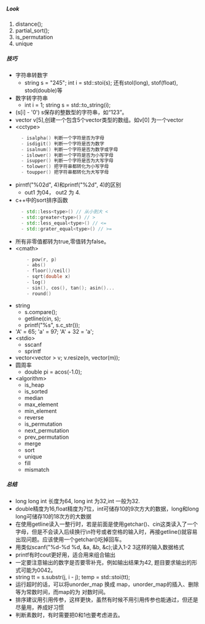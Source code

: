 ##### Look
1. distance();
2. partial_sort();
3. is_permutation
4. unique

##### 技巧
- 字符串转数字
  - string s = "245";
int i = std::stoi(s); 还有stol(long), stof(float), stod(double)等
- 数字转字符串
  - int i = 1; string s = std::to_string(i);
- (s[i] - '0') s保存的整数型的字符串，如“123”。
- vector<int> v[5],创建一个包含5个vector<int>类型的数组。如v[0] 为一个vector<int>
- \<cctype\> 
  ```cpp
    - isalpha() 判断一个字符是否为字母
    - isdigit() 判断一个字符是否为数字
    - isalnum() 判断一个字符是否为数字或字母
    - islower() 判断一个字符是否为小写字母
    - isupper() 判断一个字符是否为大写字母
    - tolower() 把字符串都转化为小写字母
    - toupper() 把字符串都转化为大写字母
  ```
- pirntf("%02d", 4)和printf("%2d", 4)的区别
    - out1 为04， out2 为 4.
- c++中的sort排序函数
  ```cpp
    - std::less<type>() // 从小到大 <
    - std::greater<type>() // >
    - std::less_equal<type>() // <=
    - std::grater_equal<type>() // >=  

  ```
- 所有非零值都转为true,零值转为false。 
- \<cmath\>
  ```cpp
      - pow(r, p)
      - abs()
      - floor()/ceil()
      - sqrt(double x)
      - log()
      - sin(), cos(), tan(); asin()...
      - round()
  ```
- string
    - s.compare();
    - getline(cin, s);
    - printf("%s", s.c_str());
- 'A' = 65; 'a' = 97;  'A' + 32 = 'a';
- \<stdio\>
    - sscanf
    - sprintf 
- vector<vector<int> > v; v.resize(n, vector<int>(m));
- 圆周率
    - double pi = acos(-1.0);
- \<algorithm\>
  - is_heap
  - is_sorted
  - median
  - max_element
  - min_element
  - reverse
  - is_permutation
  - next_permutation
  - prev_permutation
  - merge
  - sort
  - unique
  - fill
  - mismatch

##### 总结
- long long int 长度为64, long int 为32,int 一般为32.
- double精度为16,float精度为7位，int可储存10的9次方大的数据，long和long long可储存10的18次方的大数据 
- 在使用getline读入一整行时，若是前面是使用getchar()、cin这类读入了一个字母，但是不会读入后续换行\n符号或者空格的输入时，再接getline()就容易出现问题。应该使用一个getchar()吃掉回车。
- 用类似scanf("%d-%d %d, &a, &b, &c);读入1-2 3这样的输入数据格式
- printf有时cout更好用，适合用来组合输出
- 一定要注意输出的数字是否要零补充，例如输出结果为42, 题目要求输出的形式可能为0042。
- string tt = s.substr(j, i - j); temp = std::stoi(tt);
- 运行超时的话，可以将unorder_map 换成 map，unorder_map的插入、删除等为常数时间，而map的为 对数时间。
- 排序建议用引用传参，这样更快，虽然有时候不用引用传参也能通过，但还是尽量用，养成好习惯
- 判断素数时，有时需要把0和1也要考虑进去。
